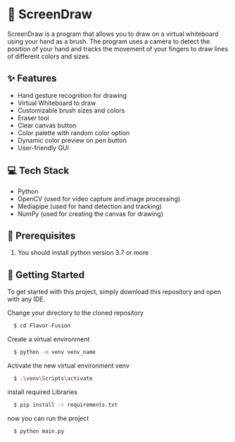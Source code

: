 
# 🎨 ScreenDraw

ScreenDraw is a program that allows you to draw on a virtual whiteboard using your hand as a brush. The program uses a camera to detect the position of your hand and tracks the movement of your fingers to draw lines of different colors and sizes.



## ✨ Features
- Hand gesture recognition for drawing
- Virtual Whiteboard to draw
- Customizable brush sizes and colors
- Eraser tool
- Clear canvas button
- Color palette with random color option
- Dynamic color preview on pen button
- User-friendly GUI

## 💻 Tech Stack
- Python 
- OpenCV (used for video capture and image processing)
- Mediapipe (used for hand detection and tracking)
- NumPy (used for creating the canvas for drawing)

## :key: Prerequisites
1. You should install python version 3.7 or more

## 🚀 Getting Started

To get started with this project, simply download this repository and open with any IDE.

Change your directory to the cloned repository

```bash
  $ cd Flavor-Fusion
```

Create a virtual environment 
```bash
  $ python -m venv venv_name
```

Activate the new virtual environment venv
```bash
  $ .\venv\Scripts\activate
```

install required Libraries
```bash
  $ pip install -r requirements.txt
```

now you can run the project
```bash
  $ python main.py
```



